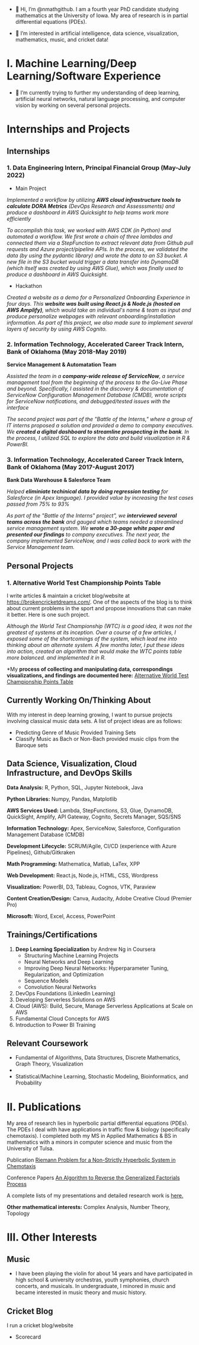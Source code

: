 - 👋 Hi, I’m @nmathgithub. I am a fourth year PhD candidate studying mathematics at the University of Iowa. My area of research is in partial differential equations (PDEs).

- 👀 I’m interested in artificial intelligence, data science, visualization, mathematics, music, and cricket data! 


# I. Machine Learning/Deep Learning/Software Experience

- 🌱 I’m currently trying to further my understanding of deep learning, artificial neural networks, natural language processing, and computer vision by working on several personal projects. 

# Internships and Projects

## Internships 

### 1. Data Engineering Intern, Principal Financial Group (May-July 2022) ### 

- Main Project 

*Implemented a workflow by utilizing **AWS cloud infrastructure tools to calculate DORA Metrics** (DevOps Research and Assesssments) and produce a dashboard in AWS Quicksight to help teams work more efficiently*

*To accomplish this task, we worked with AWS CDK (in Python) and automated a workflow. We first wrote a chain of three lambdas and connected them via a StepFunction to extract relevant data from Github pull requests and Azure project/pipeline APIs. In the process, we validated the data (by using the pydantic library) and wrote the data to an S3 bucket. A new file in the S3 bucket would trigger a data transfer into DynamoDB (which itself was created by using AWS Glue), which was finally used to produce a dashboard in AWS Quicksight.* 

- Hackathon

*Created a website as a demo for a Personalized Onboarding Experience in four days. This **website was built using React.js & Node.js (hosted on AWS Amplify)**, which would take an individual's name & team as input and produce personalize webpages with relevant onboarding/installation information. As part of this project, we also made sure to implement several layers of security by using AWS Cognito.*

### 2. Information Technology, Accelerated Career Track Intern, Bank of Oklahoma (May 2018-May 2019) ### 

**Service Management & Automatation Team** 

*Assisted the team in a **company-wide release of ServiceNow**, a service management tool from the beginning of the process to the Go-Live Phase and beyond. Specifically, I assisted in the discovery & documentation of ServiceNow Configuration Management Database (CMDB), wrote scripts for ServiceNow notifications, and debugged/tested issues with the interface*

*The second project was part of the "Battle of the Interns," where a group of IT interns proposed a solution and provided a demo to company executives. We **created a digital dashboard to streamline prospecting in the bank**. In the process, I utilized SQL to explore the data and build visualization in R & PowerBI.*

### 3. Information Technology, Accelerated Career Track Intern, Bank of Oklahoma (May 2017-August 2017) ###

**Bank Data Warehouse & Salesforce Team**

*Helped **eliminiate techinical data by doing regression testing** for Salesforce (in Apex language). I provided value by increasing the test cases passed from 75% to 93%* 

*As part of the "Battle of the Interns" project", we **interviewed several teams across the bank** and gauged which teams needed a streamlined service management system. We **wrote a 30-page white paper and presented our findings** to company executives. The next year, the company implemented ServiceNow, and I was called back to work with the Service Management team.* 

## Personal Projects 

### 1. Alternative World Test Championship Points Table ###

I write articles & maintain a cricket blog/website at https://brokencricketdreams.com/. One of the aspects of the blog is to think about current problems in the sport and propose innovations that can make it better. Here is one such project.

*Although the World Test Championship (WTC) is a good idea, it was not the greatest of systems at its inception. Over a course of a few articles, I exposed some of the shortcomings of the system, which lead me into thinking about an alternate system. A few months later, I put these ideas into action, created an algorithm that would make the WTC points table more balanced. and implemented it in R.*

*My **process of collecting and manipulating data, correspondings visualizations, and findings are documented here:** [Alternative World Test Championship Points Table](https://brokencricketdreams.com/2021/06/17/alternative-world-test-championship-points-table-australia-should-be-in-the-world-test-championship-final-i-have-the-data-to-prove-it/)



## Currently Working On/Thinking About
With my interest in deep learning growing, I want to pursue projects involving classical music data sets.
A list of project ideas are as follows:

- Predicting Genre of Music Provided Training Sets 
- Classify Music as Bach or Non-Bach provided music clips from the Baroque sets

## Data Science, Visualization, Cloud Infrastructure, and DevOps Skills 

**Data Analysis:** R, Python, SQL, Jupyter Notebook, Java

**Python Libraries:** Numpy, Pandas, Matplotlib

**AWS Services Used:** Lambda, StepFunctions, S3, Glue, DynamoDB, QuickSight, Amplify, API Gateway, Cognito, Secrets Manager, SQS/SNS

**Information Technology:** Apex, ServiceNow, Salesforce, Configuration Management Database (CMDB)

**Development Lifecycle:** SCRUM/Agile, CI/CD (experience with Azure Pipelines), Github/Gitkraken

**Math Programming:** Mathematica, Matlab, LaTex, XPP

**Web Development:** React.js, Node.js, HTML, CSS, Wordpress

**Visualization:** PowerBI, D3, Tableau, Cognos, VTK, Paraview

**Content Creation/Design:** Canva, Audacity, Adobe Creative Cloud (Premier Pro)

**Microsoft:** Word, Excel, Access, PowerPoint

## Trainings/Certifications

 1. **Deep Learning Specialization** by Andrew Ng in Coursera 
    - Structuring Machine Learning Projects
    - Neural Networks and Deep Learning 
    - Improving Deep Neural Networks: Hyperparameter Tuning, Regularization, and Optimization
    - Sequence Models 
    - Convolution Neural Networks 
 2. DevOps Foundations (LinkedIn Learning)
 3. Developing Serverless Solutions on AWS
 4. Cloud (AWS): Build, Secure, Manage Serverless Applications at Scale on AWS
 5. Fundamental Cloud Concepts for AWS
 6. Introduction to Power BI Training





## Relevant Coursework

- Fundamental of Algorithms, Data Structures, Discrete Mathematics, Graph Theory, Visualization
- 
- Statistical/Machine Learning, Stochastic Modeling, Bioinformatics, and Probability

# II. Publications 

My area of research lies in hyperbolic partial differential equations (PDEs). The PDEs I deal with have applications in traffic flow & biology (specifically chemotaxis). I completed both my MS in Applied Mathematics & BS in mathematics with a minors in computer science and music from the University of Tulsa.

Publication
[Riemann Problem for a Non-Strictly Hyperbolic System in Chemotaxis](https://www.aimsciences.org/article/doi/10.3934/dcdsb.2021128)

Conference Papers
[An Algorithm to Reverse the Generalized Factorials Process](http://sections.maa.org/okar/papers/2019/Mathur.pdf)

A complete lists of my presentations and detailed research work is [here.](https://myweb.uiowa.edu/nmathr/research.html)

**Other mathematical interests:** Complex Analysis, Number Theory, Topology

# III. Other Interests


## Music 

- I have been playing the violin for about 14 years and have participated in high school & university orchestras, youth symphonies, church concerts, and musicals. In undergraduate, I minored in music and became interested in music theory and music history.


## Cricket Blog 

I run a cricket blog/website 

- Scorecard 

<!---
nmathgithub/nmathgithub is a ✨ special ✨ repository because its `README.md` (this file) appears on your GitHub profile.
You can click the Preview link to take a look at your changes.
--->

